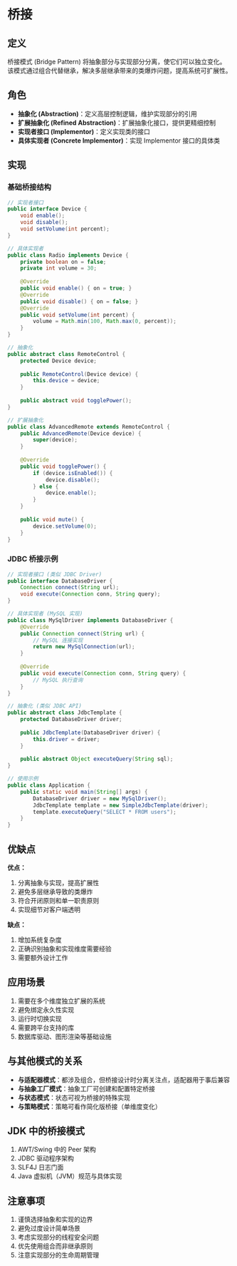 # 桥接

## 定义

桥接模式 (Bridge Pattern) 将抽象部分与实现部分分离，使它们可以独立变化。该模式通过组合代替继承，解决多层继承带来的类爆炸问题，提高系统可扩展性。

## 角色

- **抽象化 (Abstraction)**：定义高层控制逻辑，维护实现部分的引用
- **扩展抽象化 (Refined Abstraction)**：扩展抽象化接口，提供更精细控制
- **实现者接口 (Implementor)**：定义实现类的接口
- **具体实现者 (Concrete Implementor)**：实现 Implementor 接口的具体类

## 实现

### 基础桥接结构

```java
// 实现者接口
public interface Device {
    void enable();
    void disable();
    void setVolume(int percent);
}

// 具体实现者
public class Radio implements Device {
    private boolean on = false;
    private int volume = 30;
    
    @Override
    public void enable() { on = true; }
    @Override
    public void disable() { on = false; }
    @Override
    public void setVolume(int percent) {
        volume = Math.min(100, Math.max(0, percent));
    }
}

// 抽象化
public abstract class RemoteControl {
    protected Device device;
    
    public RemoteControl(Device device) {
        this.device = device;
    }
    
    public abstract void togglePower();
}

// 扩展抽象化
public class AdvancedRemote extends RemoteControl {
    public AdvancedRemote(Device device) {
        super(device);
    }
    
    @Override
    public void togglePower() {
        if (device.isEnabled()) {
            device.disable();
        } else {
            device.enable();
        }
    }
    
    public void mute() {
        device.setVolume(0);
    }
}
```

### JDBC 桥接示例

```java
// 实现者接口 (类似 JDBC Driver)
public interface DatabaseDriver {
    Connection connect(String url);
    void execute(Connection conn, String query);
}

// 具体实现者 (MySQL 实现)
public class MySqlDriver implements DatabaseDriver {
    @Override
    public Connection connect(String url) {
        // MySQL 连接实现
        return new MySqlConnection(url);
    }
    
    @Override
    public void execute(Connection conn, String query) {
        // MySQL 执行查询
    }
}

// 抽象化 (类似 JDBC API)
public abstract class JdbcTemplate {
    protected DatabaseDriver driver;
    
    public JdbcTemplate(DatabaseDriver driver) {
        this.driver = driver;
    }
    
    public abstract Object executeQuery(String sql);
}

// 使用示例
public class Application {
    public static void main(String[] args) {
        DatabaseDriver driver = new MySqlDriver();
        JdbcTemplate template = new SimpleJdbcTemplate(driver);
        template.executeQuery("SELECT * FROM users");
    }
}
```

## 优缺点

**优点：**

1. 分离抽象与实现，提高扩展性
2. 避免多层继承导致的类爆炸
3. 符合开闭原则和单一职责原则
4. 实现细节对客户端透明

**缺点：**

1. 增加系统复杂度
2. 正确识别抽象和实现维度需要经验
3. 需要额外设计工作

## 应用场景

1. 需要在多个维度独立扩展的系统
2. 避免绑定永久性实现
3. 运行时切换实现
4. 需要跨平台支持的库
5. 数据库驱动、图形渲染等基础设施

## 与其他模式的关系

- **与适配器模式**：都涉及组合，但桥接设计时分离关注点，适配器用于事后兼容
- **与抽象工厂模式**：抽象工厂可创建和配置特定桥接
- **与状态模式**：状态可视为桥接的特殊实现
- **与策略模式**：策略可看作简化版桥接（单维度变化）

## JDK 中的桥接模式

1. AWT/Swing 中的 Peer 架构
2. JDBC 驱动程序架构
3. SLF4J 日志门面
4. Java 虚拟机（JVM）规范与具体实现

## 注意事项

1. 谨慎选择抽象和实现的边界
2. 避免过度设计简单场景
3. 考虑实现部分的线程安全问题
4. 优先使用组合而非继承原则
5. 注意实现部分的生命周期管理
